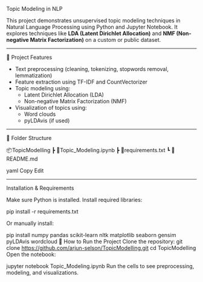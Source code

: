  Topic Modeling in NLP

This project demonstrates unsupervised topic modeling techniques in Natural Language Processing using Python and Jupyter Notebook. It explores techniques like **LDA (Latent Dirichlet Allocation)** and **NMF (Non-negative Matrix Factorization)** on a custom or public dataset.

---

📝 Project Features

- Text preprocessing (cleaning, tokenizing, stopwords removal, lemmatization)
- Feature extraction using TF-IDF and CountVectorizer
- Topic modeling using:
  - Latent Dirichlet Allocation (LDA)
  - Non-negative Matrix Factorization (NMF)
- Visualization of topics using:
  - Word clouds
  - pyLDAvis (if used)

---

 📁 Folder Structure

📦TopicModelling
┣ 📄Topic_Modeling.ipynb
┣ 📄requirements.txt
┗ 📄README.md

yaml
Copy
Edit

---

Installation & Requirements

Make sure Python is installed. Install required libraries:


pip install -r requirements.txt

Or manually install:

pip install numpy pandas scikit-learn nltk matplotlib seaborn gensim pyLDAvis wordcloud
🚀 How to Run the Project
Clone the repository:
git clone https://github.com/arjun-selson/TopicModelling.git
cd TopicModelling
Open the notebook:

jupyter notebook Topic_Modeling.ipynb
Run the cells to see preprocessing, modeling, and visualizations.
